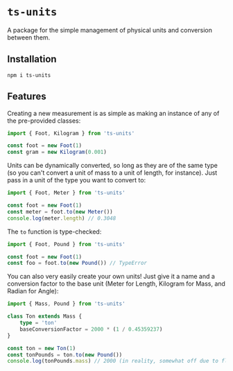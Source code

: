 # `ts-units`

A package for the simple management of physical units and conversion between them.

## Installation

    npm i ts-units

## Features

Creating a new measurement is as simple as making an instance of any of the pre-provided classes:

```ts
import { Foot, Kilogram } from 'ts-units'

const foot = new Foot(1)
const gram = new Kilogram(0.001)
```

Units can be dynamically converted, so long as they are of the same type (so you can't convert a unit of mass to a unit of length, for instance). Just pass in a unit of the type you want to convert to:

```ts
import { Foot, Meter } from 'ts-units'

const foot = new Foot(1)
const meter = foot.to(new Meter())
console.log(meter.length) // 0.3048
```

The `to` function is type-checked:

```ts
import { Foot, Pound } from 'ts-units'

const foot = new Foot(1)
const foo = foot.to(new Pound()) // TypeError
```

You can also very easily create your own units! Just give it a name and a conversion factor to the base unit (Meter for Length, Kilogram for Mass, and Radian for Angle):

```ts
import { Mass, Pound } from 'ts-units'

class Ton extends Mass {
	type = 'ton'
	baseConversionFactor = 2000 * (1 / 0.45359237)
}

const ton = new Ton(1)
const tonPounds = ton.to(new Pound())
console.log(tonPounds.mass) // 2000 (in reality, somewhat off due to floating-point imprecision)
```
